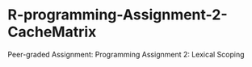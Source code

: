 # R-programming-Assignment-2-CacheMatrix
Peer-graded Assignment: Programming Assignment 2: Lexical Scoping
